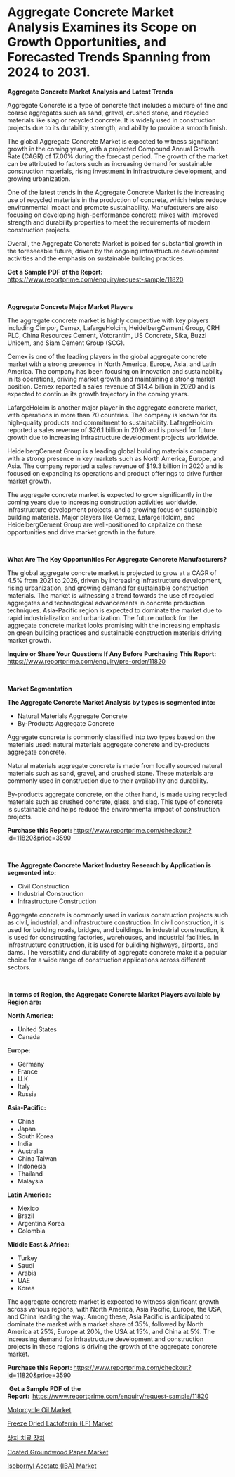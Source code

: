 <p><h1>Aggregate Concrete Market Analysis Examines its Scope on Growth Opportunities, and Forecasted Trends Spanning from 2024 to 2031.</h1></p><p><strong>Aggregate Concrete Market Analysis and Latest Trends</strong></p>
<p><p>Aggregate Concrete is a type of concrete that includes a mixture of fine and coarse aggregates such as sand, gravel, crushed stone, and recycled materials like slag or recycled concrete. It is widely used in construction projects due to its durability, strength, and ability to provide a smooth finish.</p><p>The global Aggregate Concrete Market is expected to witness significant growth in the coming years, with a projected Compound Annual Growth Rate (CAGR) of 17.00% during the forecast period. The growth of the market can be attributed to factors such as increasing demand for sustainable construction materials, rising investment in infrastructure development, and growing urbanization.</p><p>One of the latest trends in the Aggregate Concrete Market is the increasing use of recycled materials in the production of concrete, which helps reduce environmental impact and promote sustainability. Manufacturers are also focusing on developing high-performance concrete mixes with improved strength and durability properties to meet the requirements of modern construction projects.</p><p>Overall, the Aggregate Concrete Market is poised for substantial growth in the foreseeable future, driven by the ongoing infrastructure development activities and the emphasis on sustainable building practices.</p></p>
<p><strong>Get a Sample PDF of the Report:&nbsp;</strong> <a href="https://www.reportprime.com/enquiry/request-sample/11820">https://www.reportprime.com/enquiry/request-sample/11820</a></p>
<p>&nbsp;</p>
<p><strong>Aggregate Concrete Major Market Players</strong></p>
<p><p>The aggregate concrete market is highly competitive with key players including Cimpor, Cemex, LafargeHolcim, HeidelbergCement Group, CRH PLC, China Resources Cement, Votorantim, US Concrete, Sika, Buzzi Unicem, and Siam Cement Group (SCG). </p><p>Cemex is one of the leading players in the global aggregate concrete market with a strong presence in North America, Europe, Asia, and Latin America. The company has been focusing on innovation and sustainability in its operations, driving market growth and maintaining a strong market position. Cemex reported a sales revenue of $14.4 billion in 2020 and is expected to continue its growth trajectory in the coming years.</p><p>LafargeHolcim is another major player in the aggregate concrete market, with operations in more than 70 countries. The company is known for its high-quality products and commitment to sustainability. LafargeHolcim reported a sales revenue of $26.1 billion in 2020 and is poised for future growth due to increasing infrastructure development projects worldwide.</p><p>HeidelbergCement Group is a leading global building materials company with a strong presence in key markets such as North America, Europe, and Asia. The company reported a sales revenue of $19.3 billion in 2020 and is focused on expanding its operations and product offerings to drive further market growth.</p><p>The aggregate concrete market is expected to grow significantly in the coming years due to increasing construction activities worldwide, infrastructure development projects, and a growing focus on sustainable building materials. Major players like Cemex, LafargeHolcim, and HeidelbergCement Group are well-positioned to capitalize on these opportunities and drive market growth in the future.</p></p>
<p>&nbsp;</p>
<p><strong>What Are The Key Opportunities For Aggregate Concrete Manufacturers?</strong></p>
<p><p>The global aggregate concrete market is projected to grow at a CAGR of 4.5% from 2021 to 2026, driven by increasing infrastructure development, rising urbanization, and growing demand for sustainable construction materials. The market is witnessing a trend towards the use of recycled aggregates and technological advancements in concrete production techniques. Asia-Pacific region is expected to dominate the market due to rapid industrialization and urbanization. The future outlook for the aggregate concrete market looks promising with the increasing emphasis on green building practices and sustainable construction materials driving market growth.</p></p>
<p><strong>Inquire or Share Your Questions If Any Before Purchasing This Report:</strong> <a href="https://www.reportprime.com/enquiry/pre-order/11820">https://www.reportprime.com/enquiry/pre-order/11820</a></p>
<p>&nbsp;</p>
<p><strong>Market Segmentation</strong></p>
<p><strong>The Aggregate Concrete Market Analysis by types is segmented into:</strong></p>
<p><ul><li>Natural Materials Aggregate Concrete</li><li>By-Products Aggregate Concrete</li></ul></p>
<p><p>Aggregate concrete is commonly classified into two types based on the materials used: natural materials aggregate concrete and by-products aggregate concrete. </p><p>Natural materials aggregate concrete is made from locally sourced natural materials such as sand, gravel, and crushed stone. These materials are commonly used in construction due to their availability and durability.</p><p>By-products aggregate concrete, on the other hand, is made using recycled materials such as crushed concrete, glass, and slag. This type of concrete is sustainable and helps reduce the environmental impact of construction projects.</p></p>
<p><strong>Purchase this Report:&nbsp;</strong><a href="https://www.reportprime.com/checkout?id=11820&price=3590">https://www.reportprime.com/checkout?id=11820&price=3590</a></p>
<p>&nbsp;</p>
<p><strong>The Aggregate Concrete Market Industry Research by Application is segmented into:</strong></p>
<p><ul><li>Civil Construction</li><li>Industrial Construction</li><li>Infrastructure Construction</li></ul></p>
<p><p>Aggregate concrete is commonly used in various construction projects such as civil, industrial, and infrastructure construction. In civil construction, it is used for building roads, bridges, and buildings. In industrial construction, it is used for constructing factories, warehouses, and industrial facilities. In infrastructure construction, it is used for building highways, airports, and dams. The versatility and durability of aggregate concrete make it a popular choice for a wide range of construction applications across different sectors.</p></p>
<p>&nbsp;</p>
<p><strong>In terms of Region, the Aggregate Concrete Market Players available by Region are:</strong></p>
<p>
    <p> <strong> North America: </strong>
        <ul>
            <li>United States</li>
            <li>Canada</li>
        </ul>
        </p> 
    <p> <strong> Europe: </strong>
        <ul>
            <li>Germany</li>
            <li>France</li>
            <li>U.K.</li>
            <li>Italy</li>
            <li>Russia</li>
        </ul>
        </p> 
    <p> <strong> Asia-Pacific: </strong>
        <ul>
            <li>China</li>
            <li>Japan</li>
            <li>South Korea</li>
            <li>India</li>
            <li>Australia</li>
            <li>China Taiwan</li>
            <li>Indonesia</li>
            <li>Thailand</li>
            <li>Malaysia</li>
        </ul>
        </p> 
    <p> <strong> Latin America: </strong>
        <ul>
            <li>Mexico</li>
            <li>Brazil</li>
            <li>Argentina Korea</li>
            <li>Colombia</li>
        </ul>
        </p> 
    <p> <strong> Middle East & Africa: </strong>
        <ul>
            <li>Turkey</li>
            <li>Saudi</li>
            <li>Arabia</li>
            <li>UAE</li>
            <li>Korea</li>
        </ul>
    </p>
    </p>
<p><p>The aggregate concrete market is expected to witness significant growth across various regions, with North America, Asia Pacific, Europe, the USA, and China leading the way. Among these, Asia Pacific is anticipated to dominate the market with a market share of 35%, followed by North America at 25%, Europe at 20%, the USA at 15%, and China at 5%. The increasing demand for infrastructure development and construction projects in these regions is driving the growth of the aggregate concrete market.</p></p>
<p><strong>Purchase this Report: </strong><a href="https://www.reportprime.com/checkout?id=11820&price=3590">https://www.reportprime.com/checkout?id=11820&price=3590</a></p>
<p>&nbsp;<strong>Get a Sample PDF of the Report:&nbsp;&nbsp;</strong><a href="https://www.reportprime.com/enquiry/request-sample/11820">https://www.reportprime.com/enquiry/request-sample/11820</a></p>
<p><strong></strong></p>
<p><p><a href="https://github.com/zjyglelu/Market-Research-Report-List-1/blob/main/motorcycle-oil-market.md">Motorcycle Oil Market</a></p><p><a href="https://view.publitas.com/reportprime-1/freeze-dried-lactoferrin-lf-market-provides-a-comprehensive-analysis-including-a-macro-overview-of-the-market-as-well-as-micro-details-such-as-market-size-and-competitive-landscape/">Freeze Dried Lactoferrin (LF) Market</a></p><p><a href="https://medium.com/@kurthityntz895676/%EC%83%81%EC%B2%98-%EC%B9%98%EB%A3%8C-%EA%B8%B0%EA%B8%B0-%EC%8B%9C%EC%9E%A5-%ED%86%B5%EC%B0%B0-%EC%8B%9C%EC%9E%A5-%EB%8F%99%ED%96%A5-%EC%84%B1%EC%9E%A5-2024%EB%85%84%EB%B6%80%ED%84%B0-2031%EB%85%84%EA%B9%8C%EC%A7%80-%EC%98%88%EC%B8%A1%EB%90%9C-%EA%B2%83-e0e7eead6e65?postPublishedType=initial">상처 치료 장치</a></p><p><a href="https://github.com/mbisetmhermsr/Market-Research-Report-List-1/blob/main/coated-groundwood-paper-market.md">Coated Groundwood Paper Market</a></p><p><a href="https://gratis-rainforest-2ca.notion.site/Isobornyl-Acetate-IBA-Market-Share-Market-New-Trends-Analysis-Report-By-Type-By-Application-By-bebe14a7752f4ed982e7f98bb71b2298">Isobornyl Acetate (IBA) Market</a></p></p>